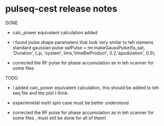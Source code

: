 # pulseq-cest release notes


DONE
- calc_power equivalent calculation added 
- i found pulse shape parameters that look very smilar to teh siemens standard gaussian pulse
	satPulse = mr.makeGaussPulse(fa_sat, 'Duration', t_p, 'system', lims,'timeBwProduct', 0.2,'apodization', 0.5);

- corrected the RF pulse for phase accumulation as in teh scanner for some files 


TODO
- I added calc_power equivalent calculation, this should be added to teh seq file and the plot I think.
- experimnetal multi spin case must be better understood

- corrected the RF pulse for phase accumulation as in teh scanner for some files , must still be done for all of them!


